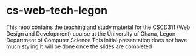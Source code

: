 # cs-web-tech-legon
This repo contains the teaching and study material for the CSCD311 (Web Design and Development) course at the University of Ghana, Legon - Department of Computer Science 
This initial presentation does not have much styling
It will be done once the slides are completed
